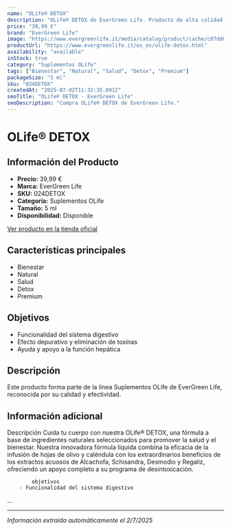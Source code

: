 ```yaml
---
name: "OLife® DETOX"
description: "OLife® DETOX de EverGreen Life. Producto de alta calidad."
price: "39,99 €"
brand: "EverGreen Life"
image: "https://www.evergreenlife.it/media/catalog/product/cache/c07dd61d864357977e19899508bed4cf/o/l/olife_foglie_detox_con_box_rnd_rev.png"
productUrl: "https://www.evergreenlife.it/es_es/olife-detox.html"
availability: "available"
inStock: true
category: "Suplementos OLife"
tags: ["Bienestar", "Natural", "Salud", "Detox", "Premium"]
packageSize: "5 ml"
sku: "024DETOX"
createdAt: "2025-07-02T11:32:35.891Z"
seoTitle: "OLife® DETOX - EverGreen Life"
seoDescription: "Compra OLife® DETOX de EverGreen Life."
---
```


# OLife® DETOX



## Información del Producto

- **Precio:** 39,99 €
- **Marca:** EverGreen Life
- **SKU:** 024DETOX
- **Categoría:** Suplementos OLife
- **Tamaño:** 5 ml
- **Disponibilidad:** Disponible

[Ver producto en la tienda oficial](https://www.evergreenlife.it/es_es/olife-detox.html)

## Características principales

- Bienestar
- Natural
- Salud
- Detox
- Premium


## Objetivos

- Funcionalidad del sistema digestivo
- Efecto depurativo y eliminación de toxinas
- Ayuda y apoyo a la función hepática


## Descripción

Este producto forma parte de la línea Suplementos OLife de EverGreen Life, reconocida por su calidad y efectividad.


## Información adicional

Descripción
        Cuida tu cuerpo con nuestra OLife® DETOX, una fórmula a base de ingredientes naturales seleccionados para promover la salud y el bienestar. Nuestra innovadora fórmula líquida combina la eficacia de la infusión de hojas de olivo y caléndula con los extraordinarios beneficios de los extractos acuosos de Alcachofa, Schisandra, Desmodio y Regaliz, ofreciendo un apoyo completo a su programa de desintoxicación.



            objetivos
        - Funcionalidad del sistema digestivo
...

---

*Información extraída automáticamente el 2/7/2025*
